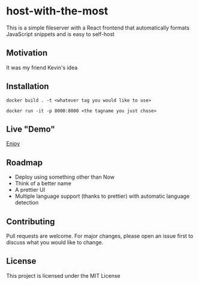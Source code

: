# host-with-the-most

This is a simple fileserver with a React frontend that automatically formats JavaScript snippets and is easy to self-host

## Motivation

It was my friend Kevin's idea

## Installation

`docker build . -t <whatever tag you would like to use>`

`docker run -it -p 8000:8000 <the tagname you just chose>`

## Live "Demo"

[Enjoy](https://host-with-the-most.now.sh/)

## Roadmap

- Deploy using something other than Now
- Think of a better name
- A prettier UI
- Multiple language support (thanks to prettier) with automatic language detection

## Contributing

Pull requests are welcome. For major changes, please open an issue first to discuss what you would like to change.

## License

This project is licensed under the MIT License
